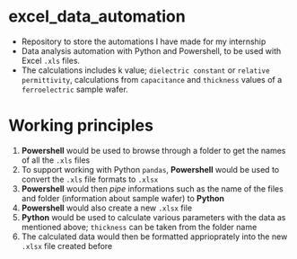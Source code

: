 # excel_data_automation
- Repository to store the automations I have made for my internship
- Data analysis automation with Python and Powershell, to be used with Excel `.xls` files.
- The calculations includes k value; `dielectric constant` or `relative permittivity`, calculations from `capacitance` and `thickness` values of a `ferroelectric` sample wafer.


# Working principles
1. **Powershell** would be used to browse through a folder to get the names of all the `.xls` files  
2. To support working with Python `pandas`, **Powershell** would be used to convert the `.xls` file formats to `.xlsx`
3. **Powershell** would then *pipe* informations such as the name of the files and folder (information about sample wafer) to **Python**
4. **Powershell** would also create a new `.xlsx` file
5. **Python** would be used to calculate various parameters with the data as mentioned above; `thickness` can be taken from the folder name
6. The calculated data would then be formatted apprioprately into the new `.xlsx` file created before
